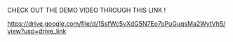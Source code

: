 CHECK OUT THE DEMO VIDEO THROUGH THIS LINK !

https://drive.google.com/file/d/1SsfWc5vXdG5N7Eo7oPuGuqsMa2WytVh5/view?usp=drive_link
